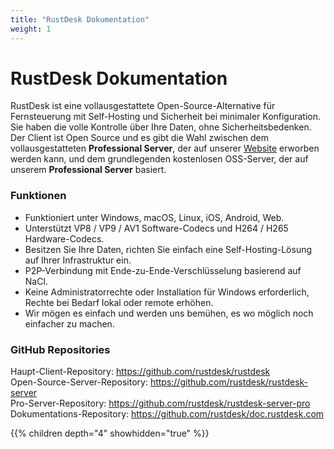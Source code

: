 ```yaml
---
title: "RustDesk Dokumentation"
weight: 1
---
```


# RustDesk Dokumentation

RustDesk ist eine vollausgestattete Open-Source-Alternative für Fernsteuerung mit Self-Hosting und Sicherheit bei minimaler Konfiguration. Sie haben die volle Kontrolle über Ihre Daten, ohne Sicherheitsbedenken. Der Client ist Open Source und es gibt die Wahl zwischen dem vollausgestatteten **Professional Server**, der auf unserer [Website](https://rustdesk.com) erworben werden kann, und dem grundlegenden kostenlosen OSS-Server, der auf unserem **Professional Server** basiert.

### Funktionen
- Funktioniert unter Windows, macOS, Linux, iOS, Android, Web.
- Unterstützt VP8 / VP9 / AV1 Software-Codecs und H264 / H265 Hardware-Codecs.
- Besitzen Sie Ihre Daten, richten Sie einfach eine Self-Hosting-Lösung auf Ihrer Infrastruktur ein.
- P2P-Verbindung mit Ende-zu-Ende-Verschlüsselung basierend auf NaCl.
- Keine Administratorrechte oder Installation für Windows erforderlich, Rechte bei Bedarf lokal oder remote erhöhen.
- Wir mögen es einfach und werden uns bemühen, es wo möglich noch einfacher zu machen.

### GitHub Repositories
Haupt-Client-Repository: https://github.com/rustdesk/rustdesk</br>
Open-Source-Server-Repository: https://github.com/rustdesk/rustdesk-server</br>
Pro-Server-Repository: https://github.com/rustdesk/rustdesk-server-pro</br>
Dokumentations-Repository: https://github.com/rustdesk/doc.rustdesk.com</br>

{{% children depth="4" showhidden="true" %}}